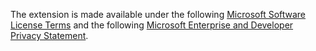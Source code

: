 The extension is made available under the following [Microsoft Software License Terms](https://go.microsoft.com/fwlink/?linkid=852321) and the following [Microsoft Enterprise and Developer Privacy Statement](https://go.microsoft.com/fwlink/?linkid=837448).
